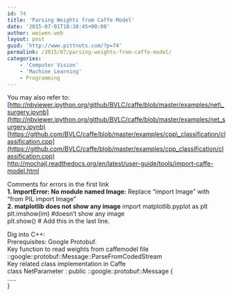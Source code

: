 ```yaml
---
id: 74
title: 'Parsing Weights from Caffe Model'
date: '2015-07-01T18:38:45+00:00'
author: weiwen.web
layout: post
guid: 'http://www.pittnuts.com/?p=74'
permalink: /2015/07/parsing-weights-from-caffe-model/
categories:
    - 'Computer Vision'
    - 'Machine Learning'
    - Programming
---
```


You may also refer to:  
<span style="color: #0000ff;">[http://nbviewer.ipython.org/github/BVLC/caffe/blob/master/examples/net\_surgery.ipynb](http://nbviewer.ipython.org/github/BVLC/caffe/blob/master/examples/net_surgery.ipynb)</span>  
[https://github.com/BVLC/caffe/blob/master/examples/cpp\_classification/classification.cpp](https://github.com/BVLC/caffe/blob/master/examples/cpp_classification/classification.cpp)  
<http://mochajl.readthedocs.org/en/latest/user-guide/tools/import-caffe-model.html>

Comments for errors in the first link  
**1. ImportError: No module named Image:** Replace “import Image” with “from PIL import Image”  
**2. matplotlib does not show any image** import matplotlib.pyplot as plt  
plt.imshow(im) #doesn’t show any image  
plt.show() # Add this in the last line.

Dig into C++:  
Prerequisites: Google Protobuf.  
Key function to read weights from caffemodel file  
::google::protobuf::Message::ParseFromCodedStream  
Key related class implementation in Caffe  
class NetParameter : public ::google::protobuf::Message {  
…..  
}